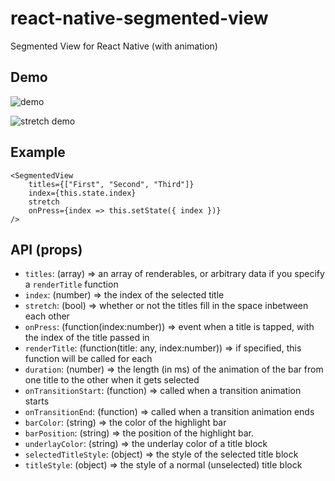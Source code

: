 # react-native-segmented-view
Segmented View for React Native (with animation)


## Demo

![demo](http://media.giphy.com/media/3oEduLBXWcHSxdN8UE/giphy.gif)

![stretch demo](http://media.giphy.com/media/3oEdv2mvoLWdWmxeik/giphy.gif)


## Example

    <SegmentedView
        titles={["First", "Second", "Third"]}
        index={this.state.index}
        stretch
        onPress={index => this.setState({ index })}
    />


## API (props)

- `titles`: (array) => an array of renderables, or arbitrary data if you specify a `renderTitle` function
- `index`: (number) => the index of the selected title
- `stretch`: (bool) => whether or not the titles fill in the space inbetween each other
- `onPress`: (function(index:number)) => event when a title is tapped, with the index of the title passed in
- `renderTitle`: (function(title: any, index:number)) => if specified, this function will be called for each
- `duration`: (number) => the length (in ms) of the animation of the bar from one title to the other when it gets selected
- `onTransitionStart`: (function) => called when a transition animation starts
- `onTransitionEnd`: (function) => called when a transition animation ends
- `barColor`: (string) => the color of the highlight bar
- `barPosition`: (string) => the position of the highlight bar.
- `underlayColor`: (string) => the underlay color of a title block
- `selectedTitleStyle`: (object) => the style of the selected title block
- `titleStyle`: (object) => the style of a normal (unselected) title block
